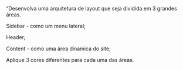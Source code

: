 “Desenvolva uma arquitetura de layout que seja dividida em 3 grandes áreas.

Sidebar - como um menu lateral;

Header;

Content - como uma área dinamica do site;



Aplique 3 cores diferentes para cada uma das áreas.
